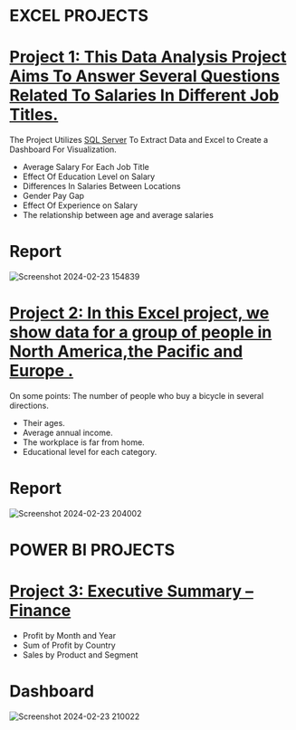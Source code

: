 
# EXCEL PROJECTS
# [Project 1: This Data Analysis Project Aims To Answer Several Questions Related To Salaries In Different Job Titles.](https://github.com/momo-saad/Mohamed_Portfolio/files/14296741/salary_prediction_data.And.Dashboard.Analysis.xlsx)

The Project Utilizes [SQL Server](https://github.com/momo-saad/Mohamed_Portfolio/blob/main/SQLQuery%20for%20project%202%20.sql) To Extract Data and Excel to Create a Dashboard For Visualization.

 *	Average Salary For Each Job Title
 *	Effect Of Education Level on Salary
 *	Differences In Salaries Between Locations
 *	Gender Pay Gap
 *	Effect Of Experience on Salary
 *	The relationship between age and average salaries

# Report 
![Screenshot 2024-02-23 154839](https://github.com/momo-saad/Mohamed_Portfolio/assets/133122558/03a9840c-5ec8-4592-81ad-c3b5cbcfc19c)

# [Project 2: In this Excel project, we show data for a group of people in North America,the Pacific and Europe .](https://github.com/momo-saad/Mohamed_Portfolio/files/14389009/Excel.Project.Dataset.1.xlsx)

On some points: The number of people who buy a bicycle in several directions.
 * Their ages.
 * Average annual income.
 * The workplace is far from home.
 * Educational level for each category.

# Report
![Screenshot 2024-02-23 204002](https://github.com/momo-saad/Mohamed_Portfolio/assets/133122558/3d2d27ae-44f5-404e-9dc0-19958dc202ed)

# POWER BI PROJECTS

# [Project 3: Executive Summary – Finance](https://github.com/momo-saad/Mohamed_Portfolio/blob/main/project%201.pbix)

*  Profit by Month and Year
*  Sum of Profit by Country
*  Sales by Product and Segment

# Dashboard
![Screenshot 2024-02-23 210022](https://github.com/momo-saad/Mohamed_Portfolio/assets/133122558/4433ce0b-067a-4f0d-b1c3-d6eb005cd082)


